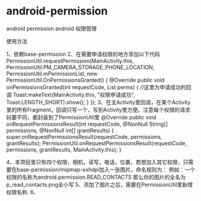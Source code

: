 # android-permission
android permission android 权限管理

使用方法

1、依赖base-permission
2、在需要申请权限的地方添加以下代码
PermissionUtil.requestPermission(MainActivity.this, PermissionUtil.PM_CAMERA_STORAGE_PHONE_LOCATION, PermissionUtil.mPermissionList, new PermissionUtil.OnPermissionsGranted() {
                    @Override
                    public void onPermissionsGranted(int requestCode, List<String> perms) {
                    //这里为申请成功的回调
                        Toast.makeText(MainActivity.this, "权限申请成功", Toast.LENGTH_SHORT).show();
                    }
                });
3、在主Activity里回调，在某个Activity里的所有Fragment，回调只写一个，写到Activity里方便。注意每个权限的请求码要不同，都封装到了PermissionUtil里
 @Override
    public void onRequestPermissionsResult(int requestCode, @NonNull String[] permissions, @NonNull int[] grantResults) {
        super.onRequestPermissionsResult(requestCode, permissions, grantResults);
        PermissionUtil.onRequestPermissionsResult(requestCode, permissions, grantResults, MainActivity.this);
    }


4、本项目里只有四个权限，相机，读写，电话，位置，若想加入其它权限，只需要在base-permission/mipmap-xxhdpi加入一张图片，命名规则为：
例如：一个权限的名称为android.permission.READ_CONTACTS
   那么你的图片的全名为p_read_contacts.png全小写
5、添加了图片之后，需要在PermissionUtil里新增权限名称.
6、


